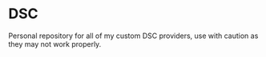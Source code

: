 DSC
===
Personal repository for all of my custom DSC providers, use with caution as they may not work properly.
